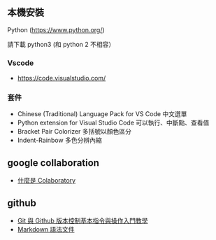 ## 本機安裝
Python  (https://www.python.org/)

請下載 python3 (和 python 2 不相容）

### Vscode
* https://code.visualstudio.com/

### 套件
* Chinese (Traditional) Language Pack for VS Code 中文選單
* Python extension for Visual Studio Code  可以執行、中斷點、查看值
* Bracket Pair Colorizer  多括號以顏色區分
* Indent-Rainbow  多色分辨內縮


## google collaboration
* [什麼是 Colaboratory](https://colab.research.google.com/notebooks/intro.ipynb#recent=true)



## github
* [Git 與 Github 版本控制基本指令與操作入門教學](https://blog.techbridge.cc/2018/01/17/learning-programming-and-coding-with-python-git-and-github-tutorial/)
* [Markdown 語法文件](https://github.com/othree/markdown-syntax-zhtw)
